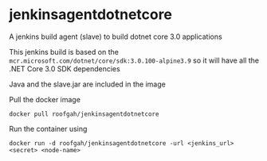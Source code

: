 # jenkinsagentdotnetcore
A jenkins build agent (slave) to build dotnet core 3.0 applications

This jenkins build is based on the `mcr.microsoft.com/dotnet/core/sdk:3.0.100-alpine3.9` so it will have all the .NET Core 3.0 SDK dependencies

Java and the slave.jar are included in the image

Pull the docker image
```
docker pull roofgah/jenkinsagentdotnetcore
```
Run the container using
```
docker run -d roofgah/jenkinsagentdotnetcore -url <jenkins_url> <secret> <node-name>
```